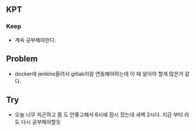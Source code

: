 ## KPT

### Keep

- 계속 공부해야한다.

## Problem

- docker에 jenkins올려서 gitlab이랑 연동해야하는데 이 때 알아야 할게 많은거 같다.

## Try

- 오늘 너무 피곤하고 몸 도 안좋고해서 6시에 잠시 잤는데 새벽 2시다. 지금 부터 라도 다시 공부해야할듯
